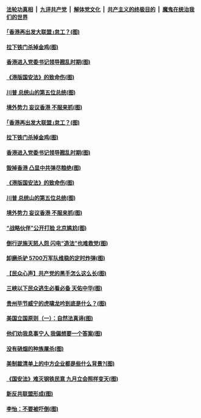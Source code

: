 

####  [法轮功真相](../../../../basic/blob/master/README.md?t=07050931) &nbsp;|&nbsp; [九评共产党](../../../../9ping.md/blob/master/README.md?t=07050931) &nbsp;|&nbsp; [解体党文化](../../../../jtdwh.md/blob/master/README.md?t=07050931)  &nbsp;|&nbsp; [共产主义的终极目的](../../../../gczydzjmd.md/blob/master/README.md?t=07050931) &nbsp;|&nbsp; [魔鬼在统治我们的世界](../../../../mgztzwmdsj.md/blob/master/README.md?t=07050931) 

#### [｢香港再出发大联盟｣怠工？(图)](../pages/p4/938701.md?t=07050931) 

#### [拉下铁门杀掉金鸡(图)](../pages/p4/938671.md?t=07050931) 

#### [香港进入党委书记领导戡乱时期(图)](../pages/p4/938667.md?t=07050931) 

#### [《港版国安法》的致命伤(图)](../pages/p4/938700.md?t=07050931) 

#### [川普 总统山的第五位总统(图)](../pages/p4/938647.md?t=07050931) 

#### [境外势力 妄议香港 不服来抓(图)](../pages/p4/938616.md?t=07050931) 

#### [｢香港再出发大联盟｣怠工？(图)](../pages/p4/938701.md?t=07050931) 

#### [拉下铁门杀掉金鸡(图)](../pages/p4/938671.md?t=07050931) 

#### [香港进入党委书记领导戡乱时期(图)](../pages/p4/938667.md?t=07050931) 

#### [毁掉香港 凸显中共弹尽粮绝(图)](../pages/p4/938674.md?t=07050931) 

#### [《港版国安法》的致命伤(图)](../pages/p4/938700.md?t=07050931) 

#### [川普 总统山的第五位总统(图)](../pages/p4/938647.md?t=07050931) 

#### [境外势力 妄议香港 不服来抓(图)](../pages/p4/938616.md?t=07050931) 

#### [“战略伙伴”公开打脸 北京尴尬(图)](../pages/p4/938610.md?t=07050931) 

#### [倒行逆施天怒人怨 闪电“造法”也难救党(图)](../pages/p4/938609.md?t=07050931) 

#### [卸磨杀驴 5700万军队维稳的定时炸弹(图)](../pages/p4/938607.md?t=07050931) 

#### [【民众心声】共产党的黑手怎么这么长(图)](../pages/p4/938456.md?t=07050931) 

#### [三峡以下民众逃生必看必备 天佑中华(图)](../pages/p4/938593.md?t=07050931) 

#### [贵州毕节威宁的虎啸龙吟到底是什么？(图)](../pages/p4/938596.md?t=07050931) 

#### [美国立国原则（一）：自然法真谛(图)](../pages/p4/938484.md?t=07050931) 

#### [他们劝我息事宁人 我偏想要一个答案(图)](../pages/p4/938491.md?t=07050931) 

#### [没有硝烟的种族屠杀(图)](../pages/p4/938489.md?t=07050931) 

#### [美制裁清单上的中方企业都是些什么背景?(图)](../pages/p4/938486.md?t=07050931) 

#### [《国安法》难灭钢铁民意 九月立会照样变天(图)](../pages/p4/938485.md?t=07050931) 

#### [新反共联盟形成(图)](../pages/p4/938480.md?t=07050931) 

#### [李怡：不要被吓倒(图)](../pages/p4/938488.md?t=07050931) 

